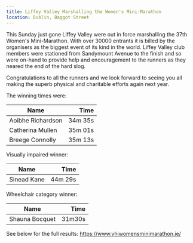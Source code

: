 ```yaml
---
title: Liffey Valley Marshalling the Women's Mini-Marathon
location: Dublin, Baggot Street
---
```

This Sunday just gone Liffey Valley were out in force marshalling the 37th Women's 
Mini-Marathon. With over 30000 entrants it is billed by the organisers as the biggest
event of its kind in the world. Liffey Valley club members were stationed from Sandymount
Avenue to the finish and so were on-hand to provide help and encouragement
to the runners as they neared the end of the hard slog. 

Congratulations to all the runners and we look forward to seeing you all making the superb 
physical and charitable efforts again next year. 

The winning times were:

| Name                  | Time    |
|-----------------------|--------:|
| Aoibhe Richardson     | 34m 35s |
| Catherina Mullen      | 35m 01s |
| Breege Connolly       | 35m 13s |


Visually impaired winner:


| Name             | Time    |
|------------------|--------:|
|Sinead Kane       | 44m 29s | 


Wheelchair category winner:


| Name             | Time    |
|------------------|--------:|
|Shauna Bocquet    | 31m30s  |


See below for the full results:
https://www.vhiwomensminimarathon.ie/
